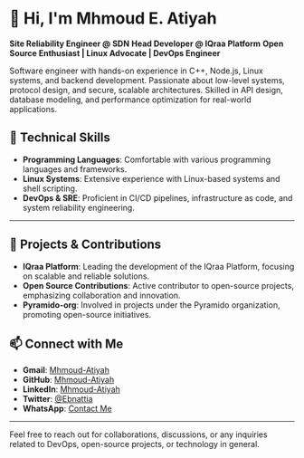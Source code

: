# 👋 Hi, I'm Mhmoud E. Atiyah

**Site Reliability Engineer @ SDN**
**Head Developer @ IQraa Platform**
**Open Source Enthusiast | Linux Advocate | DevOps Engineer**

Software engineer with hands-on experience in C++, Node.js, Linux systems, and backend development. Passionate about low-level systems, protocol design, and secure, scalable architectures. Skilled in API design, database modeling, and performance optimization for real-world applications.


## 🔧 Technical Skills

* **Programming Languages**: Comfortable with various programming languages and frameworks.
* **Linux Systems**: Extensive experience with Linux-based systems and shell scripting.
* **DevOps & SRE**: Proficient in CI/CD pipelines, infrastructure as code, and system reliability engineering.

---

## 🚀 Projects & Contributions

* **IQraa Platform**: Leading the development of the IQraa Platform, focusing on scalable and reliable solutions.
* **Open Source Contributions**: Active contributor to open-source projects, emphasizing collaboration and innovation.
* **Pyramido-org**: Involved in projects under the Pyramido organization, promoting open-source initiatives.

## 📫 Connect with Me

* **Gmail**: [Mhmoud-Atiyah](mhmoudebrahiematiyah@gmail.com)
* **GitHub**: [Mhmoud-Atiyah](https://github.com/Mhmoud-Atiyah)
* **LinkedIn**: [Mhmoud-Atiyah]([https://www.linkedin.com/in/your-profile](https://www.linkedin.com/in/mhmoudatiyah/))
* **Twitter**: [@Ebnattia](https://twitter.com/Ebnattia)
* **WhatsApp**: [Contact Me](https://wa.me/+201147643343)

---

Feel free to reach out for collaborations, discussions, or any inquiries related to DevOps, open-source projects, or technology in general.
